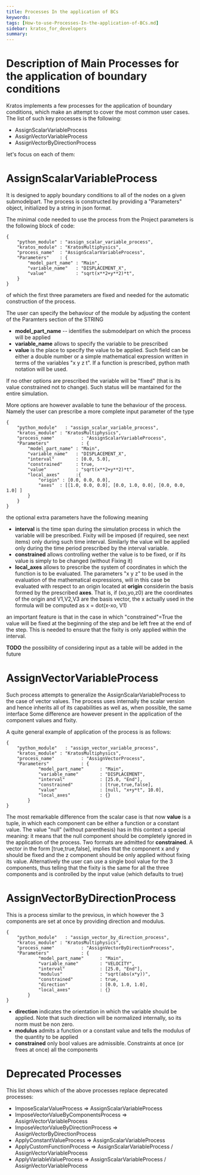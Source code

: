 ```yaml
---
title: Processes In the application of BCs
keywords: 
tags: [How-to-use-Processes-In-the-application-of-BCs.md]
sidebar: kratos_for_developers
summary: 
---
```


# Description of Main Processes for the application of boundary conditions

Kratos implements a few processes for the application of boundary conditions, which make an attempt to cover the most common user cases.
The list of such key processes is the following:

- AssignScalarVariableProcess
- AssignVectorVariableProcess
- AssignVectorByDirectionProcess

let's focus on each of them:

# AssignScalarVariableProcess
It is designed to apply boundary conditions to all of the nodes on a given submodelpart.
The process is constructed by providing a "Parameters" object, initialized by a string in json format.

The minimal code needed to use the process from the Project parameters is the following block of code:

    {
        "python_module" : "assign_scalar_variable_process",
        "kratos_module" : "KratosMultiphysics",
        "process_name"  : "AssignScalarVariableProcess",
        "Parameters"    : {
            "model_part_name" : "Main",
            "variable_name"   : "DISPLACEMENT_X",
            "value"           : "sqrt(x**2+y**2)*t",
        }
    }
    
of which the first three parameters are fixed and needed for the automatic construction of the process. 

The user can specify the behaviour of the module by adjusting the content of the Paramters section of the STRING

- **model_part_name** -- identifies the submodelpart on which the process will be applied
- **variable_name** allows to specify the variable to be prescribed
- **value** is the place to specify the value to be applied. Such field can be either a double number or a simple mathematical expression written in terms of the variables "x y z t". If a function is prescribed, python math notation will be used.

If no other options are prescribed the variable will be "fixed" (that is its value constrained not to change). Such status will be mantained for the entire simulation.

More options are however available to tune the behaviour of the process. Namely the user can prescribe a more complete input parameter of the type

    {
        "python_module"   : "assign_scalar_variable_process",
        "kratos_module" : "KratosMultiphysics",
        "process_name"          : "AssignScalarVariableProcess",
        "Parameters"            : {
            "model_part_name" : "Main",
            "variable_name"   : "DISPLACEMENT_X",
            "interval"        : [0.0, 5.0],
            "constrained"     : true,
            "value"           : "sqrt(x**2+y**2)*t",
            "local_axes"      :{
                "origin" : [0.0, 0.0, 0.0],
                "axes"  : [[1.0, 0.0, 0.0], [0.0, 1.0, 0.0], [0.0, 0.0, 1.0] ]
            }
        }
    }
    
the optional extra parameters have the following meaning
- **interval** is the time span during the simulation process in which the variable will be prescribed. Fixity will be imposed (if required, see next items) only during such time interval. Similarly the value will be applied only during the time period prescribed by the interval variable.
- **constrained** allows controlling wether the value is to be fixed, or if its value is simply to be changed (without Fixing it)
- **local_axes** allows to prescribe the system of coordinates in which the function is to be evaluated. The parameters "x y z" to be used in the evaluation of the mathematical expressions, will in this case be evaluated with respect to an origin located at **origin** considerin the basis formed by the prescribed **axes**. That is, if (xo,yo,z0) are the coordinates of the origin and V1,V2,V3 are the basis vector, the x actually used in the formula will be computed as x = dot(x-xo, V1)

an important feature is that in the case in which "constrained"=True the value will be fixed at the beginning of the step and be left free at the end of the step. This is needed to ensure that the fixity is only applied within the interval. 

**TODO** the possibility of considering input as a table will be added in the future

# AssignVectorVariableProcess
Such process attempts to generalize the AssignScalarVariableProcess to the case of vector values. The process uses internally the scalar version and hence inherits all of its capabilities as well as, when possible, the same interface
Some difference are however present in the application of the component values and fixity.

A quite general example of application of the process is as follows:

    {
        "python_module"   : "assign_vector_variable_process",
        "kratos_module" : "KratosMultiphysics",
        "process_name"          : "AssignVectorProcess",
        "Parameters"            : {
                "model_part_name"      : "Main",
                "variable_name"        : "DISPLACEMENT",
                "interval"             : [25.0, "End"],
                "constrained"          : [true,true,false],
                "value"                : [null, "x+y*t", 10.0],
                "local_axes"           : {}
            }
    }
    
The most remarkable difference from the scalar case is that now **value** is a tuple, in which each component can be either a function or a constant value. The value "null" (without parenthesis) has in this context a special meaning: it means that the null component should be completely ignored in the application of the process.
Two formats are admitted for **constrained**. A vector in the form [true,true,false], implies that the component x and y should be fixed and the z component should be only applied without fixing its value. Alternatively the user can use a single bool value for the 3 components, thus telling that the fixity is the same for all the three components and is controlled by the input value (which defaults to true)


# AssignVectorByDirectionProcess
This is a process similar to the previous, in which however the 3 components are set at once by providing direction and modulus.

    {
        "python_module"   : "assign_vector_by_direction_process",
        "kratos_module" : "KratosMultiphysics",
        "process_name"          : "AssignVectorByDirectionProcess",
        "Parameters"            : {
                "model_part_name"      : "Main",
                "variable_name"        : "VELOCITY",
                "interval"             : [25.0, "End"],
                "modulus"              : "sqrt(abs(x*y))",
                "constrained"          : true,
                "direction"            : [0.0, 1.0, 1.0],
                "local_axes"           : {}
            }
    }
    
- **direction** indicates the orientation in which the variable should be applied. Note that such direction will be normalized internally, so its norm must be non zero.
- **modulus** admits a function or a constant value and tells the modulus of the quantity to be applied
- **constrained** only bool values are admissible. Constraints at once (or frees at once) all the components

# Deprecated Processes
This list shows which of the above processes replace deprecated processes:
* ImposeScalarValueProcess => AssignScalarVariableProcess
* ImposeVectorValueByComponentsProcess => AssignVectorVariableProcess
* ImposeVectorValueByDirectionProcess => AssignVectorByDirectionProcess
* ApplyConstantValueProcess => AssignScalarVariableProcess
* ApplyCustomFunctionProcess => AssignScalarVariableProcess / AssignVectorVariableProcess
* ApplyVariableValueProcess => AssignScalarVariableProcess / AssignVectorVariableProcess